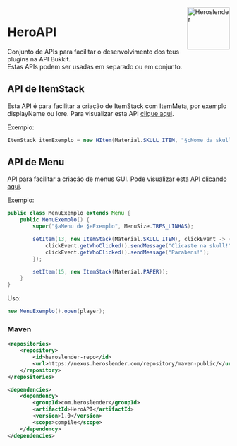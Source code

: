 <img src="https://github.com/heroslender.png" alt="Heroslender" title="Heroslender" align="right" height="96" width="96"/>

# HeroAPI
Conjunto de APIs para facilitar o desenvolvimento dos teus plugins na API Bukkit.\
Estas APIs podem ser usadas em separado ou em conjunto.
## API de ItemStack
Esta API é para facilitar a criação de ItemStack com ItemMeta, por exemplo displayName ou lore.
Para visualizar esta API [clique aqui](https://github.com/heroslender/HeroAPI/tree/master/src/main/java/com/heroslender/ItemStack).

Exemplo:
```Java
ItemStack itemExemplo = new HItem(Material.SKULL_ITEM, "§cNome da skull", "Lore linha 1", "Lore linha 2");
```
## API de Menu
API para facilitar a criação de menus GUI.
Pode visualizar esta API [clicando aqui](https://github.com/heroslender/HeroAPI/tree/master/src/main/java/com/heroslender/Menu).

Exemplo:
```Java
public class MenuExemplo extends Menu {
    public MenuExemplo() {
        super("§aMenu de §eExemplo", MenuSize.TRES_LINHAS);

        setItem(13, new ItemStack(Material.SKULL_ITEM), clickEvent -> {
            clickEvent.getWhoClicked().sendMessage("Clicaste na skull!");
            clickEvent.getWhoClicked().sendMessage("Parabens!");
        });

        setItem(15, new ItemStack(Material.PAPER));
    }
}
```

Uso:
```Java
new MenuExemplo().open(player);
```

### Maven

```xml
<repositories>
    <repository>
        <id>heroslender-repo</id>
        <url>https://nexus.heroslender.com/repository/maven-public/</url>
    </repository>
</repositories>

<dependencies>
    <dependency>
        <groupId>com.heroslender</groupId>
        <artifactId>HeroAPI</artifactId>
        <version>1.0</version>
        <scope>compile</scope>
    </dependency>
</dependencies>
```